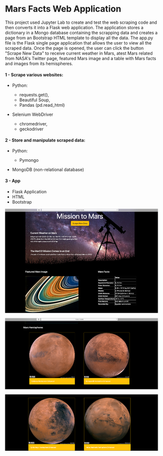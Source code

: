 # Mars Facts Web Application

This project used Jupyter Lab to create and test the web scraping code and then converts it into a Flask web application. 
The application stores a dictionary in a Mongo database containing the scrapping data and creates a page from an Bootstrap HTML template to display all the data.
The app.py file is the Flask single page application that allows the user to view all the scraped data. Once the page is opened, the user can click the button "Scrape New Data" to receive current weather in Mars, atest Mars related from NASA's Twitter page, featured Mars image and a table with Mars facts and images from its hemispheres.

#### 1 - Scrape various websites:

 * Python:
      * requests.get(), 
      * Beautiful Soup, 
      * Pandas (pd.read_html) 
      
  * Selenium WebDriver 
      * chromedriver,
      * geckodriver
      
 #### 2 - Store and manipulate scraped data: 
 
  * Python:
      * Pymongo
      
  * MongoDB (non-relational database)
  
 #### 3 - App
 
  * Flask Application
  * HTML
  * Bootstrap

![Page](Images/1_web_scrape_mar_02.png)

![Page](Images/2_Web_scrape_mar_02.png)

![Page](Images/3_Web_scrape_mar_02.png)

